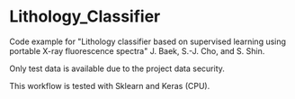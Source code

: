 # Lithology_Classifier
Code example for "Lithology classifier based on supervised learning using portable X-ray fluorescence spectra" J. Baek, S.-J. Cho, and S. Shin.

Only test data is available due to the project data security. 

This workflow is tested with Sklearn and Keras (CPU). 
